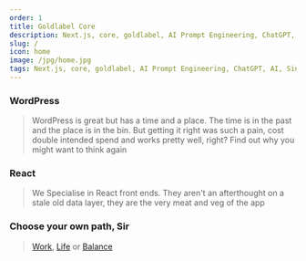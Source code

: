 ```yaml
---
order: 1
title: Goldlabel Core
description: Next.js, core, goldlabel, AI Prompt Engineering, ChatGPT, AI, Singularity
slug: /
icon: home
image: /jpg/home.jpg
tags: Next.js, core, goldlabel, AI Prompt Engineering, ChatGPT, AI, Singularity
---
```

### WordPress

> WordPress is great but has a time and a place. The time is in the past and the place is in the bin. But getting it right was such a pain, cost double intended spend and works pretty well, right? Find out why you might want to think again

### React

> We Specialise in React front ends. They aren't an afterthought on a stale old data layer, they are the very meat and veg of the app

### Choose your own path, Sir

> [Work](/work), [Life](/life) or [Balance](/balance)